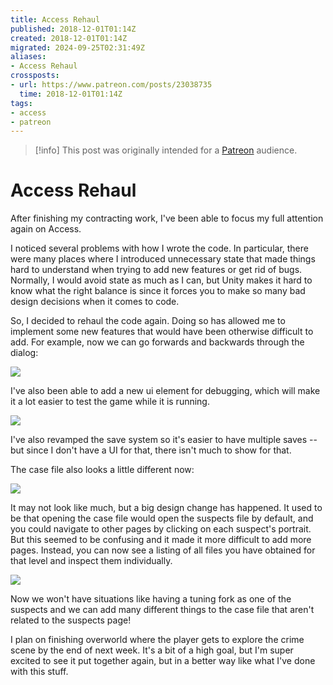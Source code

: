 ```yaml
---
title: Access Rehaul
published: 2018-12-01T01:14Z
created: 2018-12-01T01:14Z
migrated: 2024-09-25T02:31:49Z
aliases:
- Access Rehaul
crossposts:
- url: https://www.patreon.com/posts/23038735
  time: 2018-12-01T01:14Z
tags:
- access
- patreon
---
```


> [!info]
> This post was originally intended for a [Patreon](../tags/patreon.md) audience.

# Access Rehaul

After finishing my contracting work, I've been able to focus my full attention again on Access.

I noticed several problems with how I wrote the code. In particular, there were many places where I introduced unnecessary state that made things hard to understand when trying to add new features or get rid of bugs. Normally, I would avoid state as much as I can, but Unity makes it hard to know what the right balance is since it forces you to make so many bad design decisions when it comes to code.

So, I decided to rehaul the code again. Doing so has allowed me to implement some new features that would have been otherwise difficult to add. For example, now we can go forwards and backwards through the dialog:

![](201812010114-1.gif)

I've also been able to add a new ui element for debugging, which will make it a lot easier to test the game while it is running.

![](201812010114-2.png)

I've also revamped the save system so it's easier to have multiple saves -- but since I don't have a UI for that, there isn't much to show for that.

The case file also looks a little different now:

![](201812010114-3.png)

It may not look like much, but a big design change has happened. It used to be that opening the case file would open the suspects file by default, and you could navigate to other pages by clicking on each suspect's portrait. But this seemed to be confusing and it made it more difficult to add more pages. Instead, you can now see a listing of all files you have obtained for that level and inspect them individually.

![](201812010114-4.png)

Now we won't have situations like having a tuning fork as one of the suspects and we can add many different things to the case file that aren't related to the suspects page!

I plan on finishing overworld where the player gets to explore the crime scene by the end of next week. It's a bit of a high goal, but I'm super excited to see it put together again, but in a better way like what I've done with this stuff.
